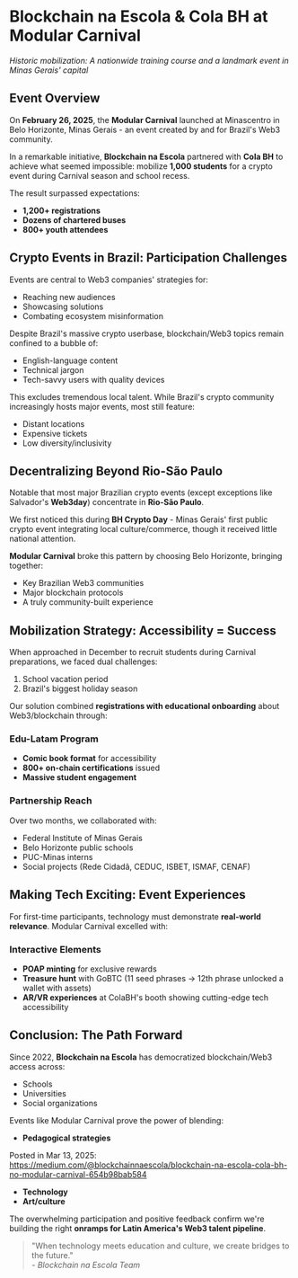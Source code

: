 # Blockchain na Escola & Cola BH at Modular Carnival


*Historic mobilization: A nationwide training course and a landmark event in Minas Gerais' capital*

## Event Overview
On **February 26, 2025**, the **Modular Carnival** launched at Minascentro in Belo Horizonte, Minas Gerais - an event created by and for Brazil's Web3 community.

In a remarkable initiative, **Blockchain na Escola** partnered with **Cola BH** to achieve what seemed impossible: mobilize **1,000 students** for a crypto event during Carnival season and school recess.  

The result surpassed expectations:
- **1,200+ registrations**  
- **Dozens of chartered buses**  
- **800+ youth attendees**  

## Crypto Events in Brazil: Participation Challenges
Events are central to Web3 companies' strategies for:
- Reaching new audiences  
- Showcasing solutions  
- Combating ecosystem misinformation  

Despite Brazil's massive crypto userbase, blockchain/Web3 topics remain confined to a bubble of:
- English-language content  
- Technical jargon  
- Tech-savvy users with quality devices  

This excludes tremendous local talent. While Brazil's crypto community increasingly hosts major events, most still feature:
- Distant locations  
- Expensive tickets  
- Low diversity/inclusivity  

## Decentralizing Beyond Rio-São Paulo
Notable that most major Brazilian crypto events (except exceptions like Salvador's **Web3day**) concentrate in **Rio-São Paulo**.  

We first noticed this during **BH Crypto Day** - Minas Gerais' first public crypto event integrating local culture/commerce, though it received little national attention.  

**Modular Carnival** broke this pattern by choosing Belo Horizonte, bringing together:
- Key Brazilian Web3 communities  
- Major blockchain protocols  
- A truly community-built experience  

## Mobilization Strategy: Accessibility = Success
When approached in December to recruit students during Carnival preparations, we faced dual challenges:
1. School vacation period  
2. Brazil's biggest holiday season  

Our solution combined **registrations with educational onboarding** about Web3/blockchain through:  

### Edu-Latam Program
- **Comic book format** for accessibility  
- **800+ on-chain certifications** issued  
- **Massive student engagement**  

### Partnership Reach
Over two months, we collaborated with:
- Federal Institute of Minas Gerais  
- Belo Horizonte public schools  
- PUC-Minas interns  
- Social projects (Rede Cidadã, CEDUC, ISBET, ISMAF, CENAF)  

## Making Tech Exciting: Event Experiences
For first-time participants, technology must demonstrate **real-world relevance**. Modular Carnival excelled with:

### Interactive Elements
- **POAP minting** for exclusive rewards  
- **Treasure hunt** with GoBTC (11 seed phrases → 12th phrase unlocked a wallet with assets)  
- **AR/VR experiences** at ColaBH's booth showing cutting-edge tech accessibility  

## Conclusion: The Path Forward
Since 2022, **Blockchain na Escola** has democratized blockchain/Web3 access across:
- Schools  
- Universities  
- Social organizations  

Events like Modular Carnival prove the power of blending:
- **Pedagogical strategies**  

Posted in Mar 13, 2025: https://medium.com/@blockchainnaescola/blockchain-na-escola-cola-bh-no-modular-carnival-654b98bab584

- **Technology**  
- **Art/culture**  

The overwhelming participation and positive feedback confirm we're building the right **onramps for Latin America's Web3 talent pipeline**.

> "When technology meets education and culture, we create bridges to the future."  
> *- Blockchain na Escola Team*
